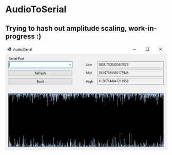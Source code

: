 # AudioToSerial
## Trying to hash out amplitude scaling, work-in-progress :)
![alt text](https://github.com/pjanik-hub/AudioToSerial/blob/master/audio2serial.png?raw=true)
